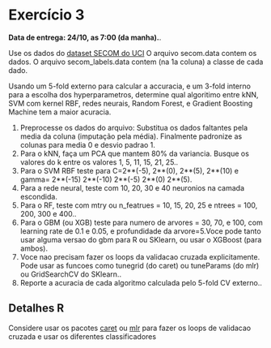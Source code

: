 # Exercício 3

**Data de entrega: 24/10, as 7:00 (da manha).**.

Use os dados do [dataset SECOM do UCI](https://archive.ics.uci.edu/ml/datasets/SECOM) 
O arquivo secom.data contem os dados. O arquivo secom_labels.data contem (na 1a 
coluna) a classe de cada dado. 

Usando um 5-fold externo para calcular a accuracia, e um 3-fold interno para a 
escolha dos hyperparametros, determine qual algoritimo entre kNN, SVM com kernel 
RBF, redes neurais, Random Forest, e Gradient Boosting Machine tem a maior acuracia. 

1. Preprocesse os dados do arquivo: Substitua os dados faltantes pela media da 
coluna (imputação pela média). Finalmente padronize as colunas para media 0 e 
desvio padrao 1.
2. Para o kNN, faça um PCA que mantem 80% da variancia. Busque os valores do k
entre os valores 1, 5, 11, 15, 21, 25..
3. Para o SVM RBF teste para C=2**(-5), 2**(0), 2**(5), 2**(10) e 
gamma= 2**(-15) 2**(-10) 2**(-5) 2**(0) 2**(5).
4. Para a rede neural, teste com 10, 20, 30 e 40 neuronios na camada escondida.
5. Para o RF, teste com mtry ou n_featrues = 10, 15, 20, 25 e ntrees = 100, 200, 300 e 400..
6. Para o GBM (ou XGB) teste para numero de arvores = 30, 70, e 100, com learning 
rate de 0.1 e 0.05, e profundidade da arvore=5.Voce pode tanto usar alguma versao 
do gbm para R ou SKlearn, ou usar o XGBoost (para ambos).
7. Voce nao precisam fazer os loops da validacao cruzada explicitamente. Pode usar 
as funcoes como tunegrid (do caret) ou tuneParams (do mlr) ou GridSearchCV do SKlearn..
8. Reporte a acuracia de cada algoritmo calculada pelo 5-fold CV externo..


## Detalhes R

Considere usar os pacotes [caret](http://topepo.github.io/caret/index.html) 
ou [mlr](https://github.com/mlr-org/mlr) para fazer os loops de validacao 
cruzada e usar os diferentes classificadores
